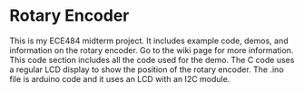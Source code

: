 # Rotary Encoder
This is my ECE484 midterm project. It includes example code, demos, and information on the rotary encoder. Go to the wiki page for more information. This code section includes all the code used for the demo. The C code uses a regular LCD display to show the position of the rotary encoder. The .ino file is arduino code and it uses an LCD with an I2C module. 
